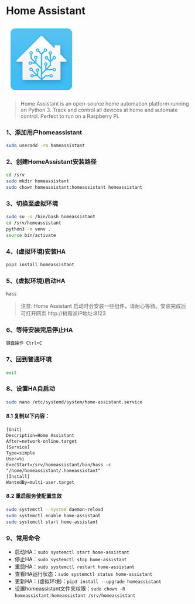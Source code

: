 # Home Assistant
![](https://github.com/huangqian8/homeassistant/blob/0.1/screenshots/homeassistant.png)
> Home Assistant is an open-source home automation platform running on Python 3. Track and control all devices at home and automate control. Perfect to run on a Raspberry Pi.
### 1、添加用户homeassistant
``` bash
sudo useradd -rm homeassistant
```
### 2、创建HomeAssistant安装路径
``` bash
cd /srv
sudo mkdir homeassistant
sudo chown homeassistant:homeassistant homeassistant
```
### 3、切换至虚拟环境
``` bash
sudo su -s /bin/bash homeassistant
cd /srv/homeassistant
python3 -m venv .
source bin/activate
```
### 4、(虚拟环境)安装HA
``` bash
pip3 install homeassistant
```
### 5、(虚拟环境)启动HA
``` bash
hass
```
> 注意: Home Assistant 启动时会安装一些组件，请耐心等待。安装完成后可打开网页 http://树莓派IP地址:8123
### 6、等待安装完后停止HA
``` bash
键盘操作 Ctrl+C
```
### 7、回到普通环境
``` bash
exit
```
### 8、设置HA自启动
``` bash
sudo nano /etc/systemd/system/home-assistant.service
```
#### 8.1 复制以下内容：
```
[Unit]
Description=Home Assistant
After=network-online.target
[Service]
Type=simple
User=%i
ExecStart=/srv/homeassistant/bin/hass -c "/home/homeassistant/.homeassistant"
[Install]
WantedBy=multi-user.target
```
#### 8.2 重启服务使配置生效
``` bash
sudo systemctl --system daemon-reload
sudo systemctl enable home-assistant
sudo systemctl start home-assistant
```
### 9、常用命令
* 启动HA：`sudo systemctl start home-assistant`
* 停止HA：`sudo systemctl stop home-assistant`
* 重启HA：`sudo systemctl restart home-assistant`
* 查看HA运行状态：`sudo systemctl status home-assistant`
* 更新HA：(虚拟环境)：`pip3 install --upgrade homeassistant`
* 设置homeassistant文件夹权限：`sudo chown -R homeassistant:homeassistant /srv/homeassistant`
